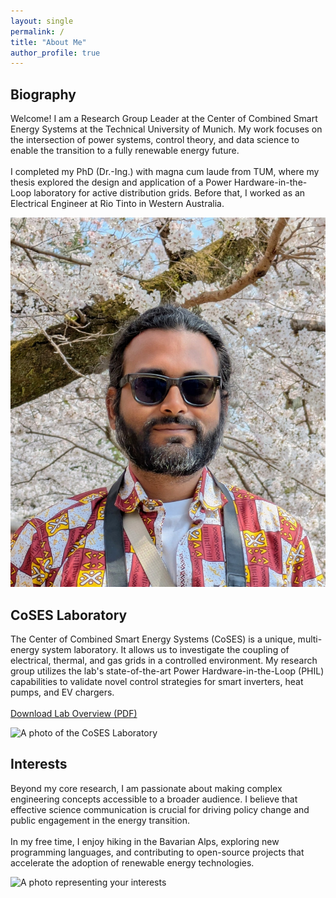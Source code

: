 ```yaml
---
layout: single
permalink: /
title: "About Me"
author_profile: true
---
```


<div class="home-section">
  <div class="home-text" style="flex: 100%; padding-right: 0;">
    <h2>Biography</h2>
    <p>
      Welcome! I am a Research Group Leader at the Center of Combined Smart Energy Systems at the Technical University of Munich. My work focuses on the intersection of power systems, control theory, and data science to enable the transition to a fully renewable energy future.
      <br><br>
      I completed my PhD (Dr.-Ing.) with magna cum laude from TUM, where my thesis explored the design and application of a Power Hardware-in-the-Loop laboratory for active distribution grids. Before that, I worked as an Electrical Engineer at Rio Tinto in Western Australia.
    </p>
  </div>
  <div class="profile-image-container">
    <img src="/images/profile.jpg" alt="A photo of Anurag Mohapatra">
  </div>
</div>


<div class="home-section">
  <div class="home-text">
    <h2>CoSES Laboratory</h2>
    <p>
      The Center of Combined Smart Energy Systems (CoSES) is a unique, multi-energy system laboratory. It allows us to investigate the coupling of electrical, thermal, and gas grids in a controlled environment. My research group utilizes the lab's state-of-the-art Power Hardware-in-the-Loop (PHIL) capabilities to validate novel control strategies for smart inverters, heat pumps, and EV chargers.
      <br><br>
      <a href="/files/CoSES_Lab_Overview.pdf" class="btn btn--info">Download Lab Overview (PDF)</a>
    </p>
  </div>
  <div class="home-image">
    <img src="https://placehold.co/600x400/cccccc/ffffff?text=CoSES+Lab+Photo" alt="A photo of the CoSES Laboratory">
  </div>
</div>


<div class="home-section">
  <div class="home-text">
    <h2>Interests</h2>
    <p>
      Beyond my core research, I am passionate about making complex engineering concepts accessible to a broader audience. I believe that effective science communication is crucial for driving policy change and public engagement in the energy transition.
      <br><br>
      In my free time, I enjoy hiking in the Bavarian Alps, exploring new programming languages, and contributing to open-source projects that accelerate the adoption of renewable energy technologies.
    </p>
  </div>
  <div class="home-image">
    <img src="https://placehold.co/600x400/cccccc/ffffff?text=Interests+Photo" alt="A photo representing your interests">
  </div>
</div>